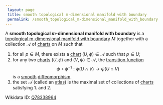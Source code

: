 ```yaml
---
 layout: page
 title: smooth topological m-dimensional manifold with boundary
 permalink: /smooth_topological_m-dimensional_manifold_with_boundary
---
```

A **smooth topological $m$-dimensional manifold with boundary** is a [topological m-dimensional manifold with boundary](https://defsmath.github.io/DefsMath/topological_m-dimensional_manifold_with_boundary) $M$ together with a collection $\mathcal A$ of [charts](https://defsmath.github.io/DefsMath/chart) on $M$ such that 
1. for all $p\in M$, there exists a [chart](https://defsmath.github.io/DefsMath/chart) $(U, \phi)\in \mathcal A$ such that $p \in U$;
2. for any two [charts](https://defsmath.github.io/DefsMath/######charts) $(U,\phi)$ and $(V, \psi) \in \mathcal A$, the [transition function](https://defsmath.github.io/DefsMath/transition_function) $$\psi\circ \phi^{-1}:\phi(U\cap V)\to\psi(U\cap V)$$ is a [smooth](https://defsmath.github.io/DefsMath/smooth) [diffeomorphism](https://defsmath.github.io/DefsMath/diffeomorphism).
3. the set $\mathcal A$ (called an [atlas](https://defsmath.github.io/DefsMath/atlas)) is the maximal set of collections of [charts](https://defsmath.github.io/DefsMath/######charts) satisfying 1. and 2.

Wikidata ID: [Q78338964](https://www.wikidata.org/wiki/Q78338964)